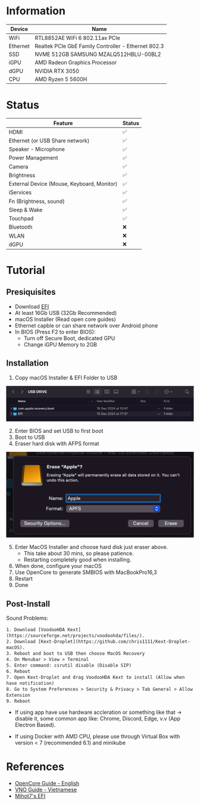 
# Information
| Device | Name |
|----------|----------|
| WiFi | RTL8852AE WiFi 6 802.11ax PCIe |
| Ethernet | Realtek PCIe GbE Family Controller - Ethernet 802.3 |
| SSD | NVME 512GB SAMSUNG MZALQ512HBLU-00BL2 |
| iGPU | AMD Radeon Graphics Processor |
| dGPU | NVIDIA RTX 3050 |
| CPU | AMD Ryzen 5 5600H |

# Status
| Feature | Status |
|----------|----------|
| HDMI | ✅  |
| Ethernet (or USB Share network) | ✅  |
| Speaker - Microphone | ✅  |
| Power Management | ✅  |
| Camera | ✅  |
| Brightness | ✅  |
| External Device (Mouse, Keyboard, Monitor) | ✅  |
| iServices | ✅  |
| Fn (Brightness, sound) | ✅ |
| Sleep & Wake| ✅ |
| Touchpad | ✅ |
| Bluetooth | ❌ | (work with USB Orico BT403) 
| WLAN | ❌ |
| dGPU | ❌ |

# Tutorial

## Presiquisites

- Download [EFI](https://drive.google.com/drive/folders/1fFgWZ-1S54pKGRx235hEZsIKSKqVMaPm?usp=sharing)
- At least 16Gb USB (32Gb Recommended)
- macOS Installer (Read open core guides)
- Ethernet capble or can share network over Android phone
- In BIOS (Press F2 to enter BIOS):
    - Turn off Secure Boot, dedicated GPU
    - Change iGPU Memory to 2GB

## Installation

1. Copy macOS Installer & EFI Folder to USB

![alt text](assets/1.png)

2. Enter BIOS and set USB to first boot
3. Boot to USB
4. Eraser hard disk with AFPS format

![alt text](assets/4.png)

5. Enter MacOS Installer and choose hard disk just eraser above.
    - This take about 30 mins, so please patience.
    - Restarting completely good when installing.
6. When done, configure your macOS
7. Use OpenCore to generate SMBIOS with MacBookPro16,3
8. Restart
9. Done

## Post-Install
Sound Problems:

    1. Download [VoodooHDA Kext](https://sourceforge.net/projects/voodoohda/files/).
    2. Download [Kext-Droplet](https://github.com/chris1111/Kext-Droplet-macOS).
    3. Reboot and boot to USB then choose MacOS Recovery
    4. On Menubar > View > Terminal
    5. Enter command: csrutil disable (Disable SIP)
    6. Reboot
    7. Open Kext-Droplet and drag VoodooHDA Kext to install (Allow when have notification)
    8. Go to System Preferences > Security & Privacy > Tab General > Allow Extension
    9. Reboot

- If using app have use hardware accleration or something like that -> disable it, some common app like: Chrome, Discord, Edge, v.v (App Electron Based).

- If using Docker with AMD CPU, please use through Virtual Box with version < 7 (recommended 6.1) and minikube
# References
- [OpenCore Guide - English](https://dortania.github.io/OpenCore-Install-Guide/)
- [VNO Guide - Vietnamese](https://vnohackintosh.com)
- [Mihot7's EFI](https://github.com/Mihot7/lenovo-ideapad-gaming-3-15ach6-open-core)
    



